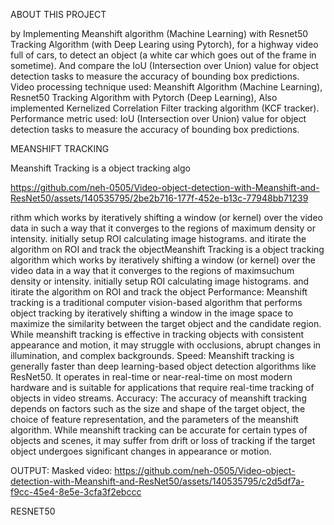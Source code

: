 ABOUT THIS PROJECT

by Implementing Meanshift algorithm (Machine Learning) with Resnet50 Tracking Algorithm (with Deep Learing using Pytorch), for a highway video full of cars, to detect an object (a white car which goes out of the frame in
sometime). And compare the IoU (Intersection over Union) value for object detection tasks to measure the accuracy of bounding box predictions. Video processing technique used: Meanshift Algorithm (Machine Learning), Resnet50 Tracking
Algorithm with Pytorch (Deep Learning), Also implemented Kernelized Correlation Filter tracking algorithm (KCF tracker). Performance metric used: IoU (Intersection over Union) value for object detection tasks to measure the accuracy of bounding box predictions.

MEANSHIFT TRACKING

Meanshift Tracking is a object tracking algo

https://github.com/neh-0505/Video-object-detection-with-Meanshift-and-ResNet50/assets/140535795/2be2b716-177f-452e-b13c-77948bb71239

rithm which works by iteratively shifting a window (or kernel) over the video data in such a way that it converges to the regions of maximum density or intensity. initially setup ROI calculating image histograms. and itirate the algorithm on ROI and track the objectMeanshift Tracking is a object tracking algorithm which works by iteratively shifting a window (or kernel) over the video data in  a way that it converges to the regions of maximsuchum density or intensity. initially setup ROI calculating image histograms. and itirate the algorithm on ROI and track the object
Performance: Meanshift tracking is a traditional computer vision-based algorithm that performs object tracking by iteratively shifting a window in the image space to maximize the similarity
between the target object and the candidate region. While meanshift tracking is effective in tracking objects with consistent appearance and motion, it may struggle with occlusions, abrupt changes in illumination, and complex backgrounds.
Speed: Meanshift tracking is generally faster than deep learning-based object detection algorithms like ResNet50. It operates in real-time or near-real-time on most modern hardware and is suitable for applications that require real-time tracking of objects in video streams.
Accuracy: The accuracy of meanshift tracking depends on factors such as the size and shape of the target object, the choice of feature representation, and the parameters of the meanshift
algorithm. While meanshift tracking can be accurate for certain types of objects and scenes, it may suffer from drift or loss of tracking if the target object undergoes significant changes in
appearance or motion.

OUTPUT:
Masked video: 
https://github.com/neh-0505/Video-object-detection-with-Meanshift-and-ResNet50/assets/140535795/c2d5df7a-f9cc-45e4-8e5e-3cfa3f2ebccc


RESNET50


